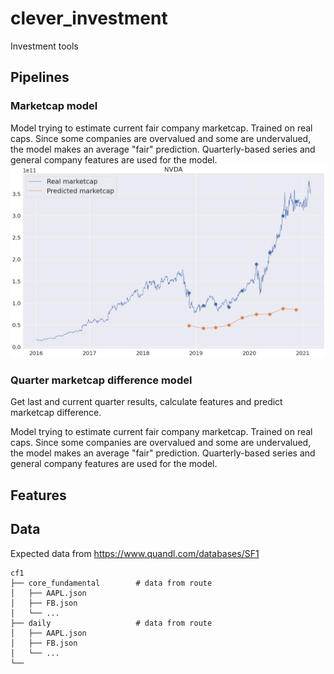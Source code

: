 # clever_investment
Investment tools


## Pipelines
### Marketcap model
Model trying to estimate current fair company marketcap. 
Trained on real caps. Since some companies are overvalued and some are undervalued, the model makes an average "fair" prediction.
Quarterly-based series and general company features are used for the model.
![plot](./images/marketcap_prediction.png?raw=true "marketcap_prediction")


### Quarter marketcap difference model
Get last and current quarter results, calculate features and predict marketcap difference.

Model trying to estimate current fair company marketcap. 
Trained on real caps. Since some companies are overvalued and some are undervalued, the model makes an average "fair" prediction.
Quarterly-based series and general company features are used for the model.


## Features


## Data
Expected data from https://www.quandl.com/databases/SF1

    cf1
    ├── core_fundamental        # data from route 
    │   ├── AAPL.json
    │   ├── FB.json
    │   └── ...
    ├── daily                   # data from route 
    │   ├── AAPL.json
    │   ├── FB.json
    │   └── ...
    └── 


